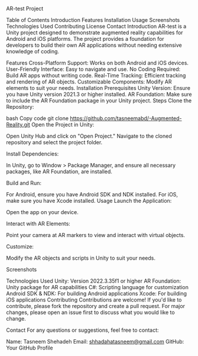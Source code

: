 AR-test Project

Table of Contents
Introduction
Features
Installation
Usage
Screenshots
Technologies Used
Contributing
License
Contact
Introduction
AR-test is a Unity project designed to demonstrate augmented reality capabilities for Android and iOS platforms. The project provides a foundation for developers to build their own AR applications without needing extensive knowledge of coding.

Features
Cross-Platform Support: Works on both Android and iOS devices.
User-Friendly Interface: Easy to navigate and use.
No Coding Required: Build AR apps without writing code.
Real-Time Tracking: Efficient tracking and rendering of AR objects.
Customizable Components: Modify AR elements to suit your needs.
Installation
Prerequisites
Unity Version: Ensure you have Unity version 2021.3 or higher installed.
AR Foundation: Make sure to include the AR Foundation package in your Unity project.
Steps
Clone the Repository:

bash
Copy code
git clone https://github.com/tasneemabd/-Augmented-Reality.git
Open the Project in Unity:

Open Unity Hub and click on "Open Project." Navigate to the cloned repository and select the project folder.

Install Dependencies:

In Unity, go to Window > Package Manager, and ensure all necessary packages, like AR Foundation, are installed.

Build and Run:

For Android, ensure you have Android SDK and NDK installed.
For iOS, make sure you have Xcode installed.
Usage
Launch the Application:

Open the app on your device.

Interact with AR Elements:

Point your camera at AR markers to view and interact with virtual objects.

Customize:

Modify the AR objects and scripts in Unity to suit your needs.

Screenshots


Technologies Used
Unity: Version 2022.3.35f1 or higher
AR Foundation: Unity package for AR capabilities
C#: Scripting language for customization
Android SDK & NDK: For building Android applications
Xcode: For building iOS applications
Contributing
Contributions are welcome! If you'd like to contribute, please fork the repository and create a pull request. For major changes, please open an issue first to discuss what you would like to change.



Contact
For any questions or suggestions, feel free to contact:

Name: Tasneem Shehadeh
Email: shhadahatasneem@gmail.com
GitHub: Your GitHub Profile
